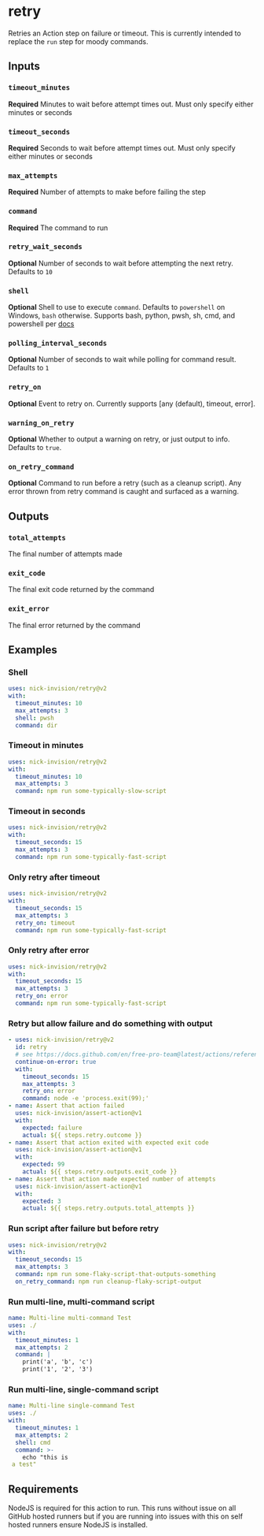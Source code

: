 # retry

Retries an Action step on failure or timeout. This is currently intended to replace the `run` step for moody commands.

## Inputs

### `timeout_minutes`

**Required** Minutes to wait before attempt times out. Must only specify either minutes or seconds

### `timeout_seconds`

**Required** Seconds to wait before attempt times out. Must only specify either minutes or seconds

### `max_attempts`

**Required** Number of attempts to make before failing the step

### `command`

**Required** The command to run

### `retry_wait_seconds`

**Optional** Number of seconds to wait before attempting the next retry. Defaults to `10`

### `shell`

**Optional** Shell to use to execute `command`. Defaults to `powershell` on Windows, `bash` otherwise. Supports bash, python, pwsh, sh, cmd, and powershell per [docs](https://docs.github.com/en/free-pro-team@latest/actions/reference/workflow-syntax-for-github-actions#using-a-specific-shell)

### `polling_interval_seconds`

**Optional** Number of seconds to wait while polling for command result. Defaults to `1`

### `retry_on`

**Optional** Event to retry on. Currently supports [any (default), timeout, error].

### `warning_on_retry`

**Optional** Whether to output a warning on retry, or just output to info. Defaults to `true`.

### `on_retry_command`

**Optional** Command to run before a retry (such as a cleanup script). Any error thrown from retry command is caught and surfaced as a warning.

## Outputs

### `total_attempts`

The final number of attempts made

### `exit_code`

The final exit code returned by the command

### `exit_error`

The final error returned by the command

## Examples

### Shell

```yaml
uses: nick-invision/retry@v2
with:
  timeout_minutes: 10
  max_attempts: 3
  shell: pwsh
  command: dir
```

### Timeout in minutes

```yaml
uses: nick-invision/retry@v2
with:
  timeout_minutes: 10
  max_attempts: 3
  command: npm run some-typically-slow-script
```

### Timeout in seconds

```yaml
uses: nick-invision/retry@v2
with:
  timeout_seconds: 15
  max_attempts: 3
  command: npm run some-typically-fast-script
```

### Only retry after timeout

```yaml
uses: nick-invision/retry@v2
with:
  timeout_seconds: 15
  max_attempts: 3
  retry_on: timeout
  command: npm run some-typically-fast-script
```

### Only retry after error

```yaml
uses: nick-invision/retry@v2
with:
  timeout_seconds: 15
  max_attempts: 3
  retry_on: error
  command: npm run some-typically-fast-script
```

### Retry but allow failure and do something with output

```yaml
- uses: nick-invision/retry@v2
  id: retry
  # see https://docs.github.com/en/free-pro-team@latest/actions/reference/workflow-syntax-for-github-actions#jobsjob_idcontinue-on-error
  continue-on-error: true
  with:
    timeout_seconds: 15
    max_attempts: 3
    retry_on: error
    command: node -e 'process.exit(99);'
- name: Assert that action failed
  uses: nick-invision/assert-action@v1
  with:
    expected: failure
    actual: ${{ steps.retry.outcome }}
- name: Assert that action exited with expected exit code
  uses: nick-invision/assert-action@v1
  with:
    expected: 99
    actual: ${{ steps.retry.outputs.exit_code }}
- name: Assert that action made expected number of attempts
  uses: nick-invision/assert-action@v1
  with:
    expected: 3
    actual: ${{ steps.retry.outputs.total_attempts }}
```

### Run script after failure but before retry

```yaml
uses: nick-invision/retry@v2
with:
  timeout_seconds: 15
  max_attempts: 3
  command: npm run some-flaky-script-that-outputs-something
  on_retry_command: npm run cleanup-flaky-script-output
```

### Run multi-line, multi-command script

```yaml
name: Multi-line multi-command Test
uses: ./
with:
  timeout_minutes: 1
  max_attempts: 2
  command: |
    print('a', 'b', 'c')
    print('1', '2', '3')
```

### Run multi-line, single-command script

```yaml
name: Multi-line single-command Test
uses: ./
with:
  timeout_minutes: 1
  max_attempts: 2
  shell: cmd
  command: >-
    echo "this is
 a test"
```

## Requirements

NodeJS is required for this action to run. This runs without issue on all GitHub hosted runners but if you are running into issues with this on self hosted runners ensure NodeJS is installed.
